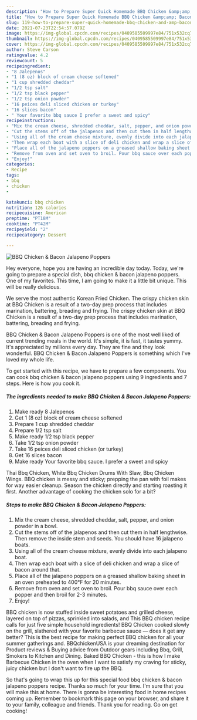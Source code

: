 ```yaml
---
description: "How to Prepare Super Quick Homemade BBQ Chicken &amp;amp; Bacon Jalapeno Poppers"
title: "How to Prepare Super Quick Homemade BBQ Chicken &amp;amp; Bacon Jalapeno Poppers"
slug: 119-how-to-prepare-super-quick-homemade-bbq-chicken-and-amp-bacon-jalapeno-poppers
date: 2021-07-23T22:54:57.079Z
image: https://img-global.cpcdn.com/recipes/0409585509997e84/751x532cq70/bbq-chicken-bacon-jalapeno-poppers-recipe-main-photo.jpg
thumbnail: https://img-global.cpcdn.com/recipes/0409585509997e84/751x532cq70/bbq-chicken-bacon-jalapeno-poppers-recipe-main-photo.jpg
cover: https://img-global.cpcdn.com/recipes/0409585509997e84/751x532cq70/bbq-chicken-bacon-jalapeno-poppers-recipe-main-photo.jpg
author: Steve Carson
ratingvalue: 4.2
reviewcount: 5
recipeingredient:
- "8 Jalepenos"
- "1 (8 oz) block of cream cheese softened"
- "1 cup shredded cheddar"
- "1/2 tsp salt"
- "1/2 tsp black pepper"
- "1/2 tsp onion powder"
- "16 peices deli sliced chicken or turkey"
- "16 slices bacon"
- " Your favorite bbq sauce I prefer a sweet and spicy"
recipeinstructions:
- "Mix the cream cheese, shredded cheddar, salt, pepper, and onion powder in a bowl."
- "Cut the stems off of the jalapenos and then cut them in half lengthwise. Then remove the inside stem and seeds. You should have 16 jalapeno boats."
- "Using all of the cream cheese mixture, evenly divide into each jalapeno boat."
- "Then wrap each boat with a slice of deli chicken and wrap a slice of bacon around that."
- "Place all of the jalapeno poppers on a greased shallow baking sheet in an oven preheated to 400°F for 20 minutes."
- "Remove from oven and set oven to broil. Pour bbq sauce over each popper and then broil for 2-3 minutes."
- "Enjoy!"
categories:
- Recipe
tags:
- bbq
- chicken
- 

katakunci: bbq chicken  
nutrition: 126 calories
recipecuisine: American
preptime: "PT18M"
cooktime: "PT42M"
recipeyield: "2"
recipecategory: Dessert

---
```



![BBQ Chicken &amp; Bacon Jalapeno Poppers](https://img-global.cpcdn.com/recipes/0409585509997e84/751x532cq70/bbq-chicken-bacon-jalapeno-poppers-recipe-main-photo.jpg)

Hey everyone, hope you are having an incredible day today. Today, we're going to prepare a special dish, bbq chicken &amp; bacon jalapeno poppers. One of my favorites. This time, I am going to make it a little bit unique. This will be really delicious.

We serve the most authentic Korean Fried Chicken. The crispy chicken skin at BBQ Chicken is a result of a two-day prep process that includes marination, battering, breading and frying. The crispy chicken skin at BBQ Chicken is a result of a two-day prep process that includes marination, battering, breading and frying.

BBQ Chicken &amp; Bacon Jalapeno Poppers is one of the most well liked of current trending meals in the world. It's simple, it is fast, it tastes yummy. It's appreciated by millions every day. They are fine and they look wonderful. BBQ Chicken &amp; Bacon Jalapeno Poppers is something which I've loved my whole life.


To get started with this recipe, we have to prepare a few components. You can cook bbq chicken &amp; bacon jalapeno poppers using 9 ingredients and 7 steps. Here is how you cook it.

<!--inarticleads1-->

##### The ingredients needed to make BBQ Chicken &amp; Bacon Jalapeno Poppers:

1. Make ready 8 Jalepenos
1. Get 1 (8 oz) block of cream cheese softened
1. Prepare 1 cup shredded cheddar
1. Prepare 1/2 tsp salt
1. Make ready 1/2 tsp black pepper
1. Take 1/2 tsp onion powder
1. Take 16 peices deli sliced chicken (or turkey)
1. Get 16 slices bacon
1. Make ready  Your favorite bbq sauce. I prefer a sweet and spicy


Thai Bbq Chicken, White Bbq Chicken Drums With Slaw, Bbq Chicken Wings. BBQ chicken is messy and sticky; prepping the pan with foil makes for way easier cleanup. Season the chicken directly and starting roasting it first. Another advantage of cooking the chicken solo for a bit? 

<!--inarticleads2-->

##### Steps to make BBQ Chicken &amp; Bacon Jalapeno Poppers:

1. Mix the cream cheese, shredded cheddar, salt, pepper, and onion powder in a bowl.
1. Cut the stems off of the jalapenos and then cut them in half lengthwise. Then remove the inside stem and seeds. You should have 16 jalapeno boats.
1. Using all of the cream cheese mixture, evenly divide into each jalapeno boat.
1. Then wrap each boat with a slice of deli chicken and wrap a slice of bacon around that.
1. Place all of the jalapeno poppers on a greased shallow baking sheet in an oven preheated to 400°F for 20 minutes.
1. Remove from oven and set oven to broil. Pour bbq sauce over each popper and then broil for 2-3 minutes.
1. Enjoy!


BBQ chicken is now stuffed inside sweet potatoes and grilled cheese, layered on top of pizzas, sprinkled into salads, and This BBQ chicken recipe calls for just five simple household ingredients! BBQ Chicken cooked slowly on the grill, slathered with your favorite barbecue sauce — does it get any better? This is the best recipe for making perfect BBQ chicken for all your summer gatherings and. BBQchickenUSA is your dreaming destination for Product reviews &amp; Buying advice from Outdoor gears including Bbq, Grill, Smokers to Kitchen and Dining. Baked BBQ Chicken - this is how I make Barbecue Chicken in the oven when I want to satisfy my craving for sticky, juicy chicken but I don&#39;t want to fire up the BBQ. 

So that's going to wrap this up for this special food bbq chicken &amp; bacon jalapeno poppers recipe. Thanks so much for your time. I'm sure that you will make this at home. There is gonna be interesting food in home recipes coming up. Remember to bookmark this page on your browser, and share it to your family, colleague and friends. Thank you for reading. Go on get cooking!
